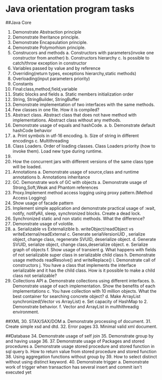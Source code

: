 # Java orientation program tasks 

##Java Core	
1.	Demonstrate Abstraction principle
2.	Demonstrate Iheritance principle.
3.	Demonstrate Encapsulation principle.
4.	Demonstrate Polymorhism principle.
5.	Construcors and methods
    a.	Constructors with parameters(invoke one constructor from another)
    b.	Constructors hierarchy
    c.	Is possible to catch/throw exception in constructor
6.	Variables passed by value and by reference
7.	Overriding(return types, exceptions hierarchy,static methods)
8.	Overloading(input parameters priority)
9.	Constants
10.	Final:class,method,field,variable
11.	Static blocks and fields
    a.	Static members initialization order
12.	String, StringBuilder, StringBuffer
13.	Demonstrate implementation of two interfaces with the same methods.
14.	Few classes in one file. How it is compiled?
15.	Abstract class. Abstract class that does not have method with implementations. Abstract class without any methods.
16.	Demonstrate usage of equals and hashCode.
    a.
    b.	Demonstrate default hashCode behavior
17.
    a.	Print symbols in utf-16 encoding.
    b.	Size of string in different encodings
    c.	Multithreading
18.	Class Loaders. Order of loading classes. Class Loaders priority (how to invoke them). Load new type during runtime.
19.
20.	How the concurrent jars with different versions of the same class type will be loaded.
21.	Annotations
    a.	Demonstrate usage of source,class and runtime annotations
    b.	Annotations inheritance
22.	GC. Demonstrate work of GC with objects
    a.	Demonstrate usage of Strong,Soft,Weak and Phantom references
23.	Proxy.Implement method access logging using proxy pattern.(Method Access Logging)
24.	Show usage of facade pattern
25.	Implement simple application and demonstrate practical usage of :wait, notify, notifyAll, sleep, synchronized blocks. Create a dead lock.
26.	Synchronized static and non static methods. What the difference?
27.	Demonstrate usage of volotile.
28.
    a.	Serializable vs Externalizible
    b.	writeObject/readObject vs writeExternal/readExternal
    c.	Generate serialVersionUID , serialize object, change class, regenerate SVUID, deserialize object.
    d.	Generate SVUID, serialize object, change class,deserialize object.
    e.	Serialize graph of objects
    f.	Show usage of transient
    g.	What happens with fields of not serializable super class in serializable child class
    h.	Demonstrate usage methods readResolve() and writeReplace()
    i.	Demonstrate call of constructors
    j.	You have a class that implements the interface serializable and it has the child class. How is it possible to make a child class not serializable?
29.	Collections API
    a.	Demonstrate collections using different interfaces.
    b.	Demonstrate usage of each implementation. Show the benefits of each implementations
    c.	You have collection with 10 million objects. What the best container for searching concrete object?
    d.	Make ArrayList synchronized(Vector vs ArrayList)
    e.	Set capacity of HashMap to 2. Demonstrate behavior.
    f.	Vector and ArrayList in multhithreadig environment.

##XML
30.	STAX/SAX/DOM
    a.	Demonstrate processing of document.
31.	Create simple xsd and dtd.
32.	Error pages
33.	Minimal valid xml document.

##Database
34.	Demonstrate usage of self join
35.	Demonstrate group by and having usage
36.
37.	Demonstrate usage of Packages and stored procedures
    a.	Demonstrate usage stored procedure and stored function in sql query
    b.	How to return value from stored procedure and stored function
38.	Using aggregation functions without group by
39.	How to select distinct without using distinct keyword.
40.	Demonstrate trigger
    a.	Demonstrate work of trigger when transaction has several insert and commit isn't executed yet
